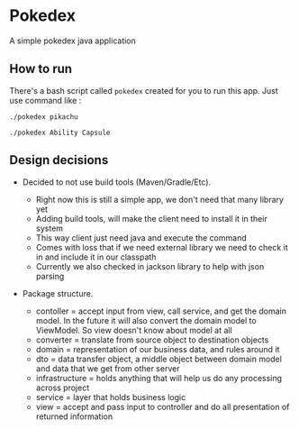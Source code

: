 # Pokedex
A simple pokedex java application

## How to run
There's a bash script called `pokedex` created for you to run this app. Just use command like :
```
./pokedex pikachu
```
```
./pokedex Ability Capsule
```

## Design decisions 
* Decided to not use build tools (Maven/Gradle/Etc).
    * Right now this is still a simple app, we don't need that many library yet
    * Adding build tools, will make the client need to install it in their system
    * This way client just need java and execute the command
    * Comes with loss that if we need external library we need to check it in and include it in our classpath
    * Currently we also checked in jackson library to help with json parsing

* Package structure.
    * contoller = accept input from view, call service, and get the domain model. In the future it will also convert the domain model to ViewModel. So view doesn't know about model at all
    * converter = translate from source object to destination objects
    * domain = representation of our business data, and rules around it
    * dto = data transfer object, a middle object between domain model and data that we get from other server
    * infrastructure = holds anything that will help us do any processing across project
    * service = layer that holds business logic
    * view = accept and pass input to controller and do all presentation of returned information
 
 
